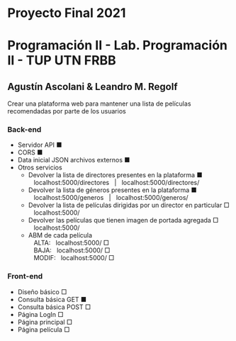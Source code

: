 # Proyecto Final 2021
# Programación II - Lab. Programación II - TUP UTN FRBB
## Agustín Ascolani & Leandro M. Regolf

Crear una plataforma web para mantener una lista de películas recomendadas por parte de los usuarios

### Back-end
- Servidor API ■
- CORS ■
- Data inicial JSON archivos externos ■
- Otros servicios
  - Devolver la lista de directores presentes en la plataforma ■<br/>
    &nbsp;&nbsp;&nbsp;localhost:5000/directores&nbsp;&nbsp;&nbsp;|&nbsp;&nbsp;&nbsp;localhost:5000/directores/
  - Devolver la lista de géneros presentes en la plataforma ■<br/>
    &nbsp;&nbsp;&nbsp;localhost:5000/generos&nbsp;&nbsp;&nbsp;|&nbsp;&nbsp;&nbsp;localhost:5000/generos/
  - Devolver la lista de películas dirigidas por un director en particular □<br/>
    &nbsp;&nbsp;&nbsp;localhost:5000/
  - Devolver las películas que tienen imagen de portada agregada □<br/>
    &nbsp;&nbsp;&nbsp;localhost:5000/
  - ABM de cada película<br/>
    &nbsp;&nbsp;&nbsp;ALTA:&nbsp;&nbsp;&nbsp;localhost:5000/ □<br/>
    &nbsp;&nbsp;&nbsp;BAJA:&nbsp;&nbsp;&nbsp;localhost:5000/ □<br/>
    &nbsp;&nbsp;&nbsp;MODIF:&nbsp;&nbsp;&nbsp;localhost:5000/ □<br/>


### Front-end
- Diseño básico □
- Consulta básica GET ■
- Consulta básica POST □
- Página LogIn □
- Página principal □
- Página película □


